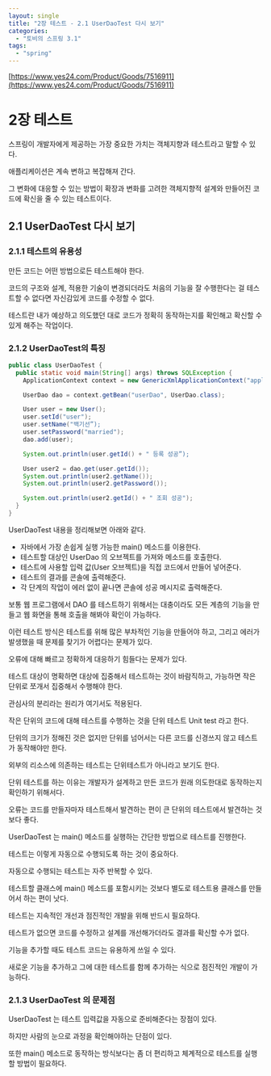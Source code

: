```yaml
---
layout: single
title: "2장 테스트 - 2.1 UserDaoTest 다시 보기"
categories:
  - "토비의 스프링 3.1"
tags:
  - "spring"
---
```


[https://www.yes24.com/Product/Goods/7516911](https://www.yes24.com/Product/Goods/7516911)

# 2장 테스트

스프링이 개발자에게 제공하는 가장 중요한 가치는 객체지향과 테스트라고 말할 수 있다.

애플리케이션은 계속 변하고 복잡해져 간다.

그 변화에 대응할  수 있는 방법이 확장과 변화를 고려한 객체지향적 설계와 만들어진 코드에 확신을 줄 수 있는 테스트이다.

## 2.1 UserDaoTest 다시 보기

### 2.1.1 테스트의 유용성

만든 코드는 어떤 방법으로든 테스트해야 한다.

코드의 구조와 설계, 적용한 기술이 변경되더라도 처음의 기능을 잘 수행한다는 걸 테스트할 수 없다면 자신감있게 코드를 수정할 수 없다.

테스트란 내가 예상하고 의도했던 대로 코드가 정확히 동작하는지를 확인해고 확신할 수 있게 해주는 작업이다.

### 2.1.2 UserDaoTest의 특징

```java
public class UserDaoTest {
  public static void main(String[] args) throws SQLException {
    ApplicationContext context = new GenericXmlApplicationContext("applicationcontext.xml");

    UserDao dao = context.getBean("userDao", UserDao.class);

    User user = new User();
    user.setId("user");
    user.setName("백기선”);
    user.setPassword("married");
    dao.add(user);

    System.out.println(user.getId() + " 등록 성공”);

    User user2 = dao.get(user.getId());
    System.out.println(user2.getName());
    System.out.println(user2.getPassword());

    System.out.println(user2.getId() + " 조회 성공");
  }
}
```

UserDaoTest 내용을 정리해보면 아래와 같다.

- 자바에서 가장 손쉽게 실행 가능한 main() 메소드를 이용한다.
- 테스트할 대상인 UserDao 의 오브젝트를 가져와 메소드를 호출한다.
- 테스트에 사용할 입력 값(User 오브젝트)을 직접 코드에서 만들어 넣어준다.
- 테스트의 결과를 콘솔에 출력해준다.
- 각 단계의 작업이 에러 없이 끝나면 콘솔에 성공 메시지로 출력해준다.

보통 웹 프로그램에서 DAO 를 테스트하기 위해서는 대충이라도 모든 계층의 기능을 만들고 웹 화면을 통해 호출을 해봐야 확인이 가능하다.

이런 테스트 방식은 테스트를 위해 많은 부차적인 기능을 만들어야 하고, 그리고 에러가 발생했을 때 문제를 찾기가 어렵다는 문제가 있다.

오류에 대해 빠르고 정확하게 대응하기 힘들다는 문제가 있다.

테스트 대상이 명확하면 대상에 집중해서 테스트하는 것이 바람직하고, 가능하면 작은 단위로 쪼개서 집중해서 수행해야 한다.

관심사의 분리라는 원리가 여기서도 적용된다.

작은 단위의 코드에 대해 테스트를 수행하는 것을 단위 테스트 Unit test 라고 한다.

단위의 크기가 정해진 것은 없지만 단위를 넘어서는 다른 코드를 신경쓰지 않고 테스트가 동작해야만 한다.

외부의 리소스에 의존하는 테스트는 단위테스트가 아니라고 보기도 한다.

단위 테스트를 하는 이유는 개발자가 설계하고 만든 코드가 원래 의도한대로 동작하는지 확인하기 위해서다.

오류는 코드를 만들자마자 테스트해서 발견하는 편이 큰 단위의 테스트에서 발견하는 것보다 좋다.

UserDaoTest 는 main() 메소드를 실행하는 간단한 방법으로 테스트를 진행한다.

테스트는 이렇게 자동으로 수행되도록 하는 것이 중요하다.

자동으로 수행되는 테스트는 자주 반복할 수 있다.

테스트할 클래스에 main() 메소드를 포함시키는 것보다 별도로 테스트용 클래스를 만들어서 하는 편이 낫다.

테스트는 지속적인 개선과 점진적인 개발을 위해 반드시 필요하다.

테스트가 없으면 코드를 수정하고 설계를 개선해가더라도 결과를 확신할 수가 없다.

기능을 추가할 때도 테스트 코드는 유용하게 쓰일 수 있다.

새로운 기능을 추가하고 그에 대한 테스트를 함께 추가하는 식으로 점진적인 개발이 가능하다.

### 2.1.3 UserDaoTest 의 문제점

UserDaoTest 는 테스트 입력값을 자동으로 준비해준다는 장점이 있다.

하지만 사람의 눈으로 과정을 확인해야하는 단점이 있다.

또한 main() 메소드로 동작하는 방식보다는 좀 더 편리하고 체계적으로 테스트를 실행할 방법이 필요하다.
